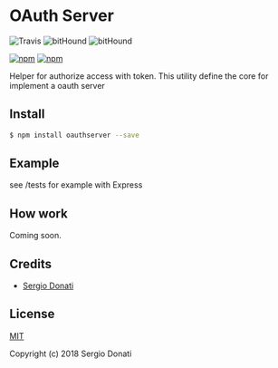 # OAuth Server

![Travis](https://img.shields.io/travis/SergioDonati/oauthserver.svg?style=flat-square)
![bitHound](https://img.shields.io/bithound/dependencies/github/SergioDonati/oauthserver.svg?style=flat-square)
![bitHound](https://img.shields.io/bithound/devDependencies/github/SergioDonati/oauthserver.svg?style=flat-square)


[![npm](https://img.shields.io/npm/v/oauthserver.svg?style=flat-square)](https://www.npmjs.com/package/oauthserver)
[![npm](https://img.shields.io/npm/l/oauthserver.svg?style=flat-square)](https://www.npmjs.com/package/oauthserver)


Helper for authorize access with token.
This utility define the core for implement a oauth server

## Install

```bash
$ npm install oauthserver --save
```

## Example
see /tests for example with Express

## How work

Coming soon.

## Credits

- [Sergio Donati](https://github.com/SergioDonati)

## License

[MIT](LICENSE)

Copyright (c) 2018 Sergio Donati
